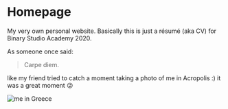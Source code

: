 # Homepage

My very own personal website. Basically this is just a résumé (aka CV) for Binary Studio Academy 2020.

As someone once said:

> Carpe diem.

like my friend tried to catch a moment taking a photo of me in Acropolis :) it was a great moment :stuck_out_tongue_winking_eye:

![me in Greece](https://user-images.githubusercontent.com/14098621/80925691-9e632880-8d9a-11ea-9adb-b95f9f068a57.jpg)
